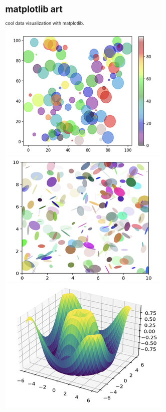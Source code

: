 # matplotlib art

cool data visualization with matplotlib.

<img src="colorscatter.png"  width="500px" height="400px">
<img src="ellipsescatter.png" width="500px" height="400px">
<img src="surface3d.png" width="500px" height="400px">
